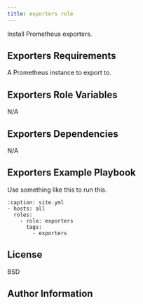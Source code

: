 ```yaml
---
title: exporters role
---
```


Install Prometheus exporters.

## Exporters Requirements

A Prometheus instance to export to.

## Exporters Role Variables

N/A

## Exporters Dependencies

N/A

## Exporters Example Playbook

Use something like this to run this.

```{code-block} yaml
:caption: site.yml
- hosts: all
  roles:
    - role: exporters
      tags:
        - exporters
```

## License

BSD

## Author Information

```{sectionauthor} Xander Harris <xandertheharris@gmail.com>

```
